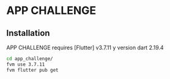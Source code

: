 # APP CHALLENGE

## Installation

APP CHALLENGE requires [Flutter] v3.7.11 y version dart 2.19.4

```sh
cd app_challenge/
fvm use 3.7.11
fvm flutter pub get
```